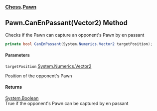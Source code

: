 ### [Chess](Chess.md 'Chess').[Pawn](Chess.Pawn.md 'Chess.Pawn')

## Pawn.CanEnPassant(Vector2) Method

Checks if the Pawn can capture an opponent's Pawn by en passant

```csharp
private bool CanEnPassant(System.Numerics.Vector2 targetPosition);
```
#### Parameters

<a name='Chess.Pawn.CanEnPassant(System.Numerics.Vector2).targetPosition'></a>

`targetPosition` [System.Numerics.Vector2](https://docs.microsoft.com/en-us/dotnet/api/System.Numerics.Vector2 'System.Numerics.Vector2')

Position of the opponent's Pawn

#### Returns
[System.Boolean](https://docs.microsoft.com/en-us/dotnet/api/System.Boolean 'System.Boolean')  
True if the opponent's Pawn can be captured by en passant